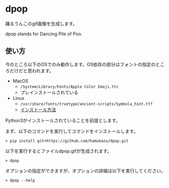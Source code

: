 # dpop

踊るうんこのgif画像を生成します。

dpop stands for Dancing Pile of Poo.

## 使い方

今のところ以下のOSでのみ動作します。OS依存の部分はフォントの指定のところだけだと思われます。

- MacOS
  - `/System/Library/Fonts/Apple Color Emoji.ttc`
  - プレインストールされている
- Linux
  - `/usr/share/fonts/truetype/ancient-scripts/Symbola_hint.ttf`
  - [インストール方法](https://qiita.com/polamjag/items/7295a15fca6a9eeb5d84#%E3%82%A4%E3%83%B3%E3%82%B9%E3%83%88%E3%83%BC%E3%83%AB%E6%96%B9%E6%B3%95)

Python3がインストールされていることを前提とします。

まず、以下のコマンドを実行してコマンドをインストールします。

```shellsession
> pip install git+https://github.com/hamukazu/dpop.git
```

以下を実行するとファイルdpop.gifが生成されます。

```shellsession
> dpop
```

オプションの指定ができますが、オプションの詳細は以下を実行してください。

```shellsession
> dpop --help
```

